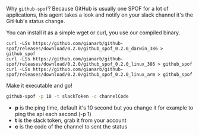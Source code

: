 Why `github-spof`? Because GitHub is usually one SPOF for a lot of
applications, this agent takes a look and notify on your slack channel it's the
GitHub's status change.

You can install it as a simple wget or curl, you use our compiled binary.
```
curl -LSs https://github.com/gianarb/github-spof/releases/download/0.2.0/github_spof_0.2.0_darwin_386 > github_spof
curl -LSs https://github.com/gianarb/github-spof/releases/download/0.2.0/github_spof_0.2.0_linux_386 > github_spof
curl -LSs https://github.com/gianarb/github-spof/releases/download/0.2.0/github_spof_0.2.0_linux_arm > github_spof
```
Make it executable and go!


```bash
github-spof -p 10 -t slackToken -c channelCode
```

* **p** is the ping time, default it's 10 second but you change it for example
  to ping the api each second (-p 1)
* **t** is the slack token, grab it from your account
* **c** is the code of the channel to sent the status
